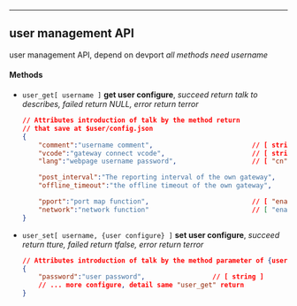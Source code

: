 
***
## user management API
user management API, depend on devport
*all methods need username*

#### **Methods**

+ `user_get[ username ]` **get user configure**, *succeed return talk to describes, failed return NULL, error return terror*
    ```json
    // Attributes introduction of talk by the method return
    // that save at $user/config.json
    {
        "comment":"username comment",                         // [ string ]
        "vcode":"gateway connect vcode",                      // [ string ]
        "lang":"webpage username password",                   // [ "cn", "en", ... ]

        "post_interval":"The reporting interval of the own gateway",    // [ number ], the unit is second
        "offline_timeout":"the offline timeout of the own gateway",     // [ number ], the unit is second
    
        "pport":"port map function",                          // [ "enable", "disable" ]
        "network":"network function"                          // [ "enable", "disable" ]
    }
    ```

+ `user_set[ username, {user configure} ]` **set user configure**, *succeed return tture, failed return tfalse, error return terror*
    ```json
    // Attributes introduction of talk by the method parameter of {user configure}
    {
        "password":"user password",                 // [ string ]
        // ... more configure, detail same "user_get" return
    }
    ```

